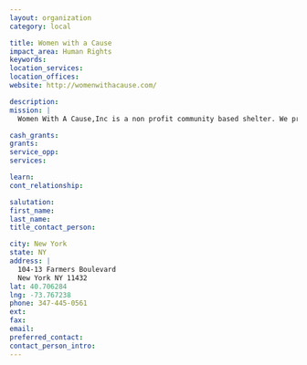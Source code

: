 ```yaml
---
layout: organization
category: local

title: Women with a Cause
impact_area: Human Rights
keywords: 
location_services: 
location_offices: 
website: http://womenwithacause.com/

description: 
mission: |
  Women With A Cause,Inc is a non profit community based shelter. We provide shelter to homeless men and women. Services include case management, and mental health.

cash_grants: 
grants: 
service_opp: 
services: 

learn: 
cont_relationship: 

salutation: 
first_name: 
last_name: 
title_contact_person: 

city: New York
state: NY
address: |
  104-13 Farmers Boulevard  
  New York NY 11432
lat: 40.706284
lng: -73.767238
phone: 347-445-0561
ext: 
fax: 
email: 
preferred_contact: 
contact_person_intro: 
---
```

